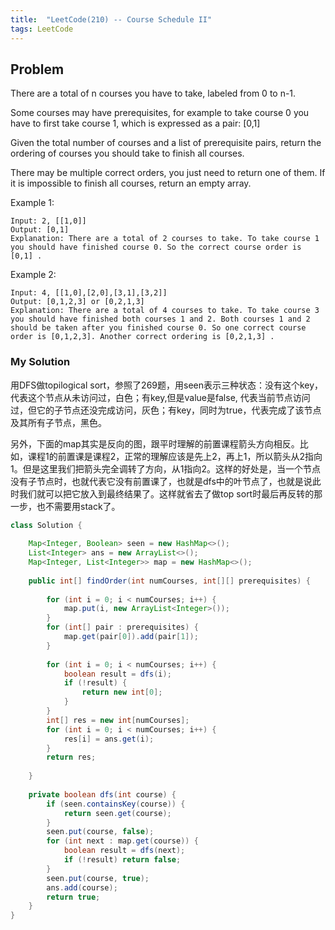 ```yaml
---
title:  "LeetCode(210) -- Course Schedule II"
tags: LeetCode
---
```


## Problem

There are a total of n courses you have to take, labeled from 0 to n-1.

Some courses may have prerequisites, for example to take course 0 you have to first take course 1, which is expressed as a pair: [0,1]

Given the total number of courses and a list of prerequisite pairs, return the ordering of courses you should take to finish all courses.

There may be multiple correct orders, you just need to return one of them. If it is impossible to finish all courses, return an empty array.

Example 1:
```
Input: 2, [[1,0]] 
Output: [0,1]
Explanation: There are a total of 2 courses to take. To take course 1 you should have finished course 0. So the correct course order is [0,1] .
```
Example 2:
```
Input: 4, [[1,0],[2,0],[3,1],[3,2]]
Output: [0,1,2,3] or [0,2,1,3]
Explanation: There are a total of 4 courses to take. To take course 3 you should have finished both courses 1 and 2. Both courses 1 and 2 should be taken after you finished course 0. So one correct course order is [0,1,2,3]. Another correct ordering is [0,2,1,3] .
```

### My Solution

用DFS做topilogical sort，参照了269题，用seen表示三种状态：没有这个key，代表这个节点从未访问过，白色；有key,但是value是false, 代表当前节点访问过，但它的子节点还没完成访问，灰色；有key，同时为true，代表完成了该节点及其所有子节点，黑色。

另外，下面的map其实是反向的图，跟平时理解的前置课程箭头方向相反。比如，课程1的前置课是课程2，正常的理解应该是先上2，再上1，所以箭头从2指向1。但是这里我们把箭头完全调转了方向，从1指向2。这样的好处是，当一个节点没有子节点时，也就代表它没有前置课了，也就是dfs中的叶节点了，也就是说此时我们就可以把它放入到最终结果了。这样就省去了做top sort时最后再反转的那一步，也不需要用stack了。

```java
class Solution {
    
    Map<Integer, Boolean> seen = new HashMap<>();
    List<Integer> ans = new ArrayList<>();
    Map<Integer, List<Integer>> map = new HashMap<>();
    
    public int[] findOrder(int numCourses, int[][] prerequisites) {
        
        for (int i = 0; i < numCourses; i++) {
            map.put(i, new ArrayList<Integer>());
        }
        for (int[] pair : prerequisites) {
            map.get(pair[0]).add(pair[1]);
        }
        
        for (int i = 0; i < numCourses; i++) {
            boolean result = dfs(i);
            if (!result) {
                return new int[0];
            }
        }
        int[] res = new int[numCourses];
        for (int i = 0; i < numCourses; i++) {
            res[i] = ans.get(i);
        }
        return res;
        
    }
    
    private boolean dfs(int course) {
        if (seen.containsKey(course)) {
            return seen.get(course);
        }
        seen.put(course, false);
        for (int next : map.get(course)) {
            boolean result = dfs(next);
            if (!result) return false;
        }
        seen.put(course, true);
        ans.add(course);
        return true;
    }
}
```

